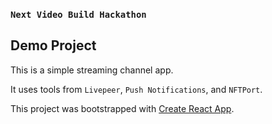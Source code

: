 ### `Next Video Build Hackathon` 

## Demo Project

This is a simple streaming channel app.

It uses tools from `Livepeer`, `Push Notifications`, and `NFTPort`.





This project was bootstrapped with [Create React App](https://github.com/facebook/create-react-app).


